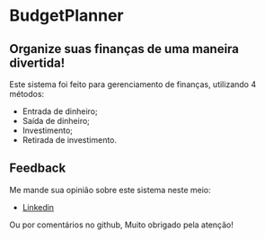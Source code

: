 # BudgetPlanner
## Organize suas finanças de uma maneira divertida!
Este sistema foi feito para gerenciamento de finanças, utilizando 4 métodos:
- Entrada de dinheiro;
- Saída de dinheiro;
- Investimento;
- Retirada de investimento.

## Feedback

Me mande sua opinião sobre este sistema neste meio:

- [Linkedin](https://www.linkedin.com/in/gustavodasilvapires/)

Ou por comentários no github, Muito obrigado pela atenção!
